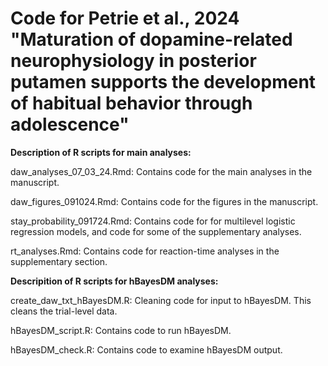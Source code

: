 # Code for Petrie et al., 2024 "Maturation of dopamine-related neurophysiology in posterior putamen supports the development of habitual behavior through adolescence"

**Description of R scripts for main analyses:**

daw_analyses_07_03_24.Rmd: Contains code for the main analyses in the manuscript.

daw_figures_091024.Rmd: Contains code for the figures in the manuscript.

stay_probability_091724.Rmd: Contains code for for multilevel logistic regression models, and code for some of the supplementary analyses.

rt_analyses.Rmd: Contains code for reaction-time analyses in the supplementary section.

**Descripition of R scripts for hBayesDM analyses:**

create_daw_txt_hBayesDM.R: Cleaning code for input to hBayesDM. This cleans the trial-level data.

hBayesDM_script.R: Contains code to run hBayesDM.

hBayesDM_check.R: Contains code to examine hBayesDM output.
